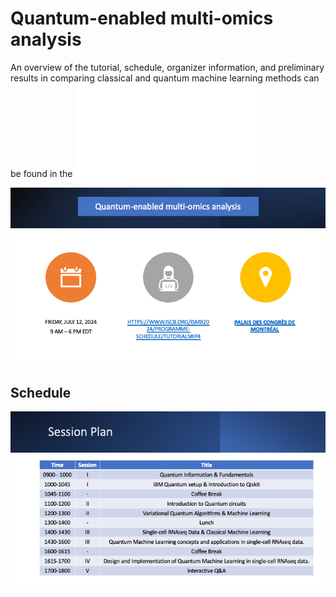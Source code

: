 # Quantum-enabled multi-omics analysis

An overview of the tutorial, schedule, organizer information, and preliminary results in comparing classical and quantum machine learning methods can be found in the  [![Overview][Overview]](#)

[![QMLOmics][QMLOmics]](#)

## Schedule

[![Schedule][Schedule]](#)


<!-- MARKDOWN LINKS & IMAGES -->

[Overview]: images/TutorialOverview.pdf
[QMLOmics]: images/QMLomics_tutorial.png
[Schedule]: images/Schedule_tutorial.png
